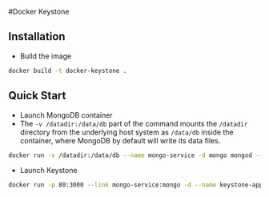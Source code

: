 #Docker Keystone

Installation
-------------------

* Build the image
```bash
docker build -t docker-keystone .
```

Quick Start
-------------------

* Launch MongoDB container
* The ```-v /datadir:/data/db``` part of the command mounts the ```/datadir``` directory from the underlying host system as ```/data/db``` inside the container, where MongoDB by default will write its data files.
```bash
docker run -v /datadir:/data/db --name mongo-service -d mongo mongod --smallfiles
```
* Launch Keystone
```bash
docker run -p 80:3000 --link mongo-service:mongo -d --name keystone-app docker-keystone
```
